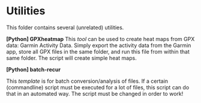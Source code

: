 # Utilities
This folder contains several (unrelated) utilities.

**[Python] GPXheatmap**
This *tool* can be used to create heat maps from GPX data: Garmin Activity Data. Simply export the activity data from the Garmin app, store all GPX files in the same folder, and run this file from within that same folder. The script will create simple heat maps.

**[Python] batch-recur**

This *template* is for batch conversion/analysis of files. If a certain (commandline) script must be executed for a lot of files, this script can do that in an automated way. The script must be changed in order to work!
